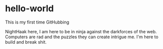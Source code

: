 # hello-world
This is my first time GitHubbing 


NightHaak here, I am here to be in ninja against the darkforces of the web. Computers are rad and the puzzles they can create intrigue me. I'm here to build and break shit. 

